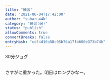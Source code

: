 ```yaml
---
title: "練習"
date: '2021-06-04T17:42:00'
author: "subaru44k"
category: "練習(弱)"
status: "publish"
allowComments: true
convertBreaks: false
entryHash: "cc54d10a58c05b76a17fb600e373b74b"
---
```

30分ジョグ<div><br></div><div>さすがに重かった。明日はロングかなー。</div>
